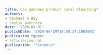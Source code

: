 ```yaml
---
title: Can genomes predict coral bleaching?
authors:
- Rachael A Bay
- Leslie Guerrero
date: '2020-01-01'
publishDate: '2024-08-29T16:55:27.180500Z'
publication_types:
- article-journal
publication: '*Science*'
---
```

